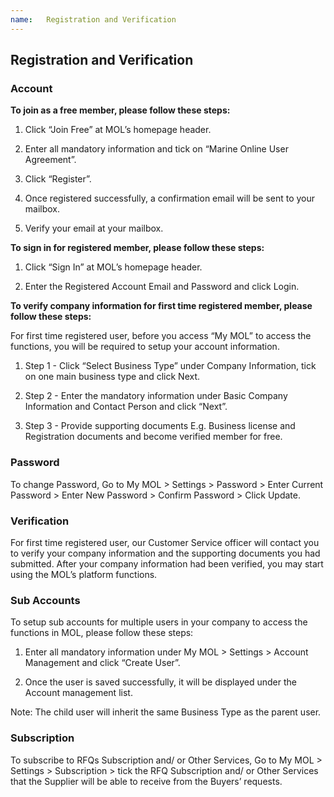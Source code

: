 ```yaml
---
name:	Registration and Verification
---
```


## Registration and Verification


###  Account

**To join as a free member, please follow these steps:**

1.	Click “Join Free” at MOL’s homepage header.

2.	Enter all mandatory information and tick on “Marine Online User Agreement”.

3.	Click “Register”.

4.	Once registered successfully, a confirmation email will be sent to your mailbox. 

5.	Verify your email at your mailbox. 

**To sign in for registered member, please follow these steps:**

1.	Click “Sign In” at MOL’s homepage header.

2.	Enter the Registered Account Email and Password and click Login.

**To verify company information for first time registered member, please follow these steps:**

For first time registered user, before you access “My MOL” to access the functions, you will be required to setup your account information. 

1.	Step 1 - Click “Select Business Type” under Company Information, tick on one main business type and click Next.

2.	Step 2 - Enter the mandatory information under Basic Company Information and Contact Person and click “Next”.

3.	Step 3 - Provide supporting documents E.g. Business license and Registration documents and become verified member for free.

###  Password

To change Password, Go to My MOL > Settings > Password > Enter Current Password > Enter New Password > Confirm Password > Click Update.

###  Verification

For first time registered user, our Customer Service officer will contact you to verify your company information and the supporting documents you had submitted. After your company information had been verified, you may start using the MOL’s platform functions.

###  Sub Accounts

To setup sub accounts for multiple users in your company to access the functions in MOL, please follow these steps:

1.	Enter all mandatory information under My MOL > Settings > Account Management  and click “Create User”. 

2.	Once the user is saved successfully, it will be displayed under the Account management list.

Note: The child user will inherit the same Business Type as the parent user. 

###  Subscription

To subscribe to RFQs Subscription and/ or Other Services, Go to My MOL > Settings > Subscription > tick the RFQ Subscription and/ or Other Services that the Supplier will be able to receive from the Buyers’ requests.





